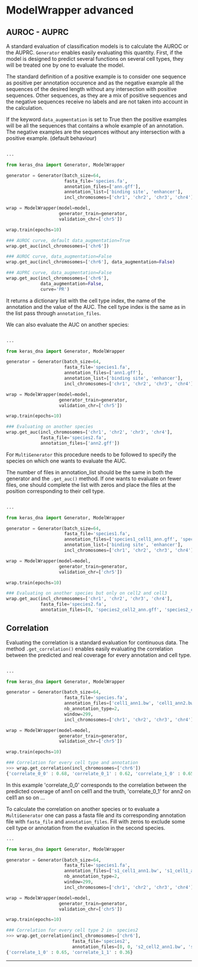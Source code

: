# ModelWrapper advanced

## AUROC - AUPRC

A standard evaluation of classification models is to calculate the AUROC or the AUPRC. `Generator` enables easily evaluating this quantity. First, if the model is designed to predict several functions on several cell types, they will be treated one by one to evaluate the model.

The standard definition of a positive example is to consider one sequence as positive per annotation occurence and as the negative example all the sequences of the desired length without any intersection with positive sequences. Other sequences, as they are a mix of positive sequences and the negative sequences receive no labels and are not taken into account in the calculation.

If the keyword `data_augmentation` is set to True then the positive examples will be all the sequences that contains a whole example of an annotation. The negative examples are the sequences without any intersection with a positive example. (default behaviour)

```python

...

from keras_dna import Generator, ModelWrapper

generator = Generator(batch_size=64,
                      fasta_file='species.fa',
                      annotation_files=['ann.gff'],
                      annotation_list=['binding site', 'enhancer'],
                      incl_chromosomes=['chr1', 'chr2', 'chr3', 'chr4'])

wrap = ModelWrapper(model=model,
                    generator_train=generator,
                    validation_chr=['chr5'])

wrap.train(epochs=10)

### AUROC curve, default data_augmentation=True
wrap.get_auc(incl_chromosomes=['chr6'])

### AUROC curve, data_augmentation=False
wrap.get_auc(incl_chromosomes=['chr6'], data_augmentation=False)

### AUPRC curve, data_augmentation=False
wrap.get_auc(incl_chromosomes=['chr6'],
             data_augmentation=False,
             curve='PR')
```

It returns a dictionary list with the cell type index, the name of the annotation and the value of the AUC. The cell type index is the same as in the list pass through `annotation_files`.

We can also evaluate the AUC on another species:

```python

...

from keras_dna import Generator, ModelWrapper

generator = Generator(batch_size=64,
                      fasta_file='species1.fa',
                      annotation_files=['ann1.gff'],
                      annotation_list=['binding site', 'enhancer'],
                      incl_chromosomes=['chr1', 'chr2', 'chr3', 'chr4'])

wrap = ModelWrapper(model=model,
                    generator_train=generator,
                    validation_chr=['chr5'])

wrap.train(epochs=10)

### Evaluating on another species
wrap.get_auc(incl_chromosomes=['chr1', 'chr2', 'chr3', 'chr4'],
             fasta_file='species2.fa',
             annotation_files=['ann2.gff'])
```

For `MultiGenerator` this procedure needs to be followed to specify the species on which one wants to evaluate the AUC.

The number of files in annotation_list should be the same in both the generator and the `.get_auc()` method. If one wants to evaluate on fewer files, one should complete the list with zeros and place the files at the position corresponding to their cell type.

```python

...

from keras_dna import Generator, ModelWrapper

generator = Generator(batch_size=64,
                      fasta_file='species1.fa',
                      annotation_files=['species1_cell1_ann.gff', 'species1_cell2_ann.gff', 'species1_cell3_ann.gff'],
                      annotation_list=['binding site', 'enhancer'],
                      incl_chromosomes=['chr1', 'chr2', 'chr3', 'chr4'])

wrap = ModelWrapper(model=model,
                    generator_train=generator,
                    validation_chr=['chr5'])

wrap.train(epochs=10)

### Evaluating on another species but only on cell2 and cell3
wrap.get_auc(incl_chromosomes=['chr1', 'chr2', 'chr3', 'chr4'],
             fasta_file='species2.fa',
             annotation_files=[0, 'species2_cell2_ann.gff', 'species2_cell3_ann.gff'])
```
## Correlation

Evaluating the correlation is a standard evaluation for continuous data. The method `.get_correlation()` enables easily evaluating the correlation between the predicted and real coverage for every annotation and cell type.

```python

...

from keras_dna import Generator, ModelWrapper

generator = Generator(batch_size=64,
                      fasta_file='species.fa',
                      annotation_files=['cell1_ann1.bw', 'cell1_ann2.bw', 'cell2_ann1.bw', 'cell2_ann2.bw'],
                      nb_annotation_type=2,
                      window=299,
                      incl_chromosomes=['chr1', 'chr2', 'chr3', 'chr4'])

wrap = ModelWrapper(model=model,
                    generator_train=generator,
                    validation_chr=['chr5'])

wrap.train(epochs=10)

### Correlation for every cell type and annotation
>>> wrap.get_correlation(incl_chromosomes=['chr6'])
{'correlate_0_0' : 0.68, 'correlate_0_1' : 0.62, 'correlate_1_0' : 0.65, 'correlate_1_1' : 0.36}
```
In this example 'correlate_0_0' corresponds to the correlation between the predicted coverage of ann1 on cell1 and the truth, 'correlate_0_1' for ann2 on cell1 an so on ...

To calculate the correlation on another species or to evaluate a `MultiGenerator` one can pass a fasta file and its corresponding annotation file with `fasta_file` and `annotation_files`. Fill with zeros to exclude some cell type or annotation from the evaluation in the second species.

```python
...

from keras_dna import Generator, ModelWrapper

generator = Generator(batch_size=64,
                      fasta_file='species1.fa',
                      annotation_files=['s1_cell1_ann1.bw', 's1_cell1_ann2.bw', 's1_cell2_ann1.bw', 's1_cell2_ann2.bw'],
                      nb_annotation_type=2,
                      window=299,
                      incl_chromosomes=['chr1', 'chr2', 'chr3', 'chr4'])

wrap = ModelWrapper(model=model,
                    generator_train=generator,
                    validation_chr=['chr5'])

wrap.train(epochs=10)

### Correlation for every cell type 2 in  species2
>>> wrap.get_correlation(incl_chromosomes=['chr6'],
                         fasta_file='species2',
                         annotation_files=[0, 0, 's2_cell2_ann1.bw', 's2_cell2_ann2.bw'])
{'correlate_1_0' : 0.65, 'correlate_1_1' : 0.36}
```

--------------------------------------
